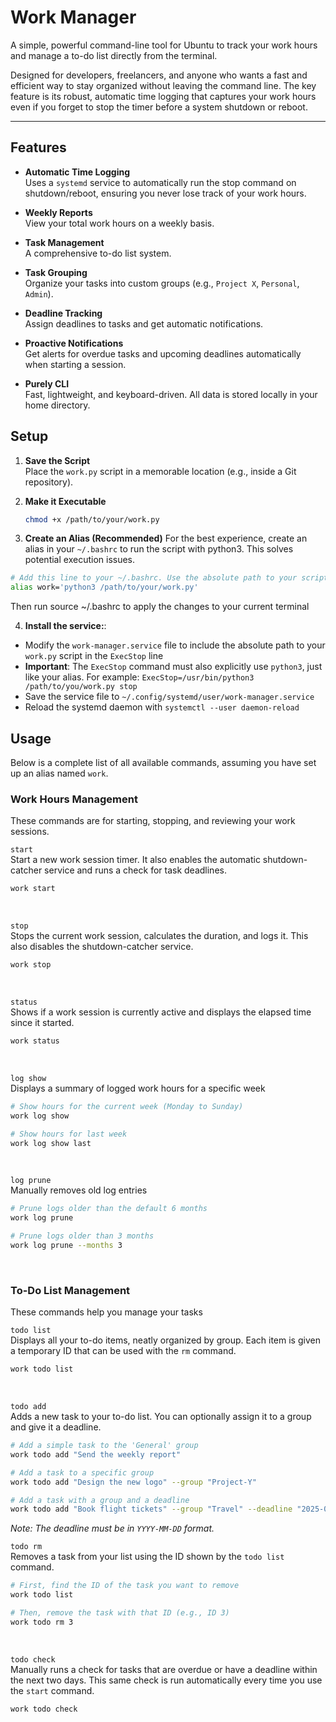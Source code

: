 # Work Manager

A simple, powerful command-line tool for Ubuntu to track your work hours and manage a to-do list directly from the terminal.

Designed for developers, freelancers, and anyone who wants a fast and efficient way to stay organized without leaving the command line. The key feature is its robust, automatic time logging that captures your work hours even if you forget to stop the timer before a system shutdown or reboot.

---

## Features

- **Automatic Time Logging**  
  Uses a `systemd` service to automatically run the stop command on shutdown/reboot, ensuring you never lose track of your work hours.

- **Weekly Reports**  
  View your total work hours on a weekly basis.

- **Task Management**  
  A comprehensive to-do list system.

- **Task Grouping**  
  Organize your tasks into custom groups (e.g., `Project X`, `Personal`, `Admin`).

- **Deadline Tracking**  
  Assign deadlines to tasks and get automatic notifications.

- **Proactive Notifications**  
  Get alerts for overdue tasks and upcoming deadlines automatically when starting a session.

- **Purely CLI**  
  Fast, lightweight, and keyboard-driven. All data is stored locally in your home directory.

## Setup

1. **Save the Script**  
   Place the `work.py` script in a memorable location (e.g., inside a Git repository).

2. **Make it Executable**
   ```bash
   chmod +x /path/to/your/work.py
   ```
3. **Create an Alias (Recommended)**
For the best experience, create an alias in your `~/.bashrc` to run the script with python3. This solves potential execution issues.
```bash
# Add this line to your ~/.bashrc. Use the absolute path to your script.
alias work='python3 /path/to/your/work.py'
```
Then run source ~/.bashrc to apply the changes to your current terminal

4. **Install the service:**:
- Modify the `work-manager.service` file to include the absolute path to your `work.py` script in the `ExecStop` line
- **Important**: The `ExecStop` command must also explicitly use `python3`, just like your alias. For example: `ExecStop=/usr/bin/python3 /path/to/you/work.py stop`
- Save the service file to `~/.config/systemd/user/work-manager.service`
- Reload the systemd daemon with `systemctl --user daemon-reload`

## Usage
Below is a complete list of all available commands, assuming you have set up an alias named `work`.

### Work Hours Management
These commands are for starting, stopping, and reviewing your work sessions.

`start`<br>
Start a new work session timer. It also enables the automatic shutdown-catcher service and runs a check for task deadlines.
```bash
work start
```
<br>

`stop`<br>
Stops the current work session, calculates the duration, and logs it. This also disables the shutdown-catcher service.
```bash
work stop
```
<br>

`status`<br>
Shows if a work session is currently active and displays the elapsed time since it started.
```bash
work status
```
<br>

`log show`<br>
Displays a summary of logged work hours for a specific week
```bash
# Show hours for the current week (Monday to Sunday)
work log show

# Show hours for last week
work log show last
```
<br>

`log prune`<br>
Manually removes old log entries
```bash
# Prune logs older than the default 6 months
work log prune

# Prune logs older than 3 months
work log prune --months 3
```
<br>

### To-Do List Management
These commands help you manage your tasks

`todo list`<br>
Displays all your to-do items, neatly organized by group. Each item is given a temporary ID that can be used with the `rm` command.
```bash
work todo list
```
<br>

`todo add`<br>
Adds a new task to your to-do list. You can optionally assign it to a group and give it a deadline.
```bash
# Add a simple task to the 'General' group
work todo add "Send the weekly report"

# Add a task to a specific group
work todo add "Design the new logo" --group "Project-Y"

# Add a task with a group and a deadline
work todo add "Book flight tickets" --group "Travel" --deadline "2025-07-10"
```
*Note: The deadline must be in `YYYY-MM-DD` format.*
<br>

`todo rm`<br>
Removes a task from your list using the ID shown by the `todo list` command.
```bash
# First, find the ID of the task you want to remove
work todo list

# Then, remove the task with that ID (e.g., ID 3)
work todo rm 3
```
<br>

`todo check`<br>
Manually runs a check for tasks that are overdue or have a deadline within the next two days. This same check is run automatically every time you use the `start` command.
```bash
work todo check
```
